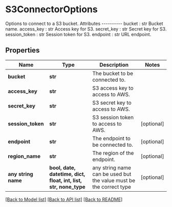 # S3ConnectorOptions

Options to connect to a S3 bucket.  Attributes ---------- bucket : str     Bucket name. access_key : str     Access key for S3. secret_key : str     Secret key for S3. session_token : str     Session token for S3. endpoint : str     URL endpoint.

## Properties
Name | Type | Description | Notes
------------ | ------------- | ------------- | -------------
**bucket** | **str** | The bucket to be connected to. | 
**access_key** | **str** | S3 access key to access to AWS. | 
**secret_key** | **str** | S3 secret key to access to AWS. | 
**session_token** | **str** | S3 session token to access to AWS. | [optional] 
**endpoint** | **str** | The endpoint to be connected to. | [optional] 
**region_name** | **str** | The region of the endpoint. | [optional] 
**any string name** | **bool, date, datetime, dict, float, int, list, str, none_type** | any string name can be used but the value must be the correct type | [optional]

[[Back to Model list]](../README.md#documentation-for-models) [[Back to API list]](../README.md#documentation-for-api-endpoints) [[Back to README]](../README.md)


